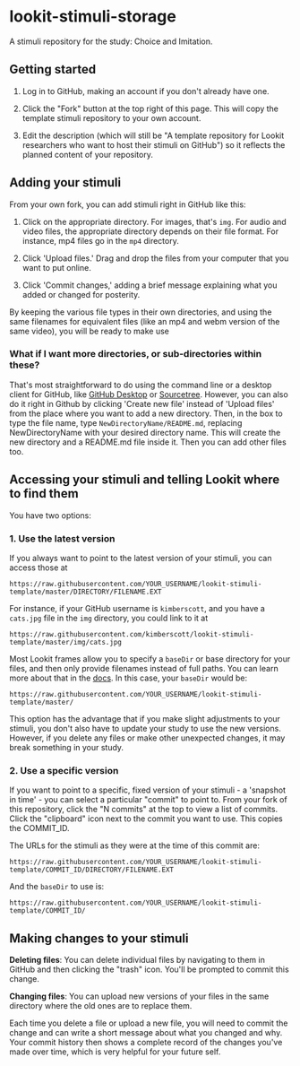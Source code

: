 # lookit-stimuli-storage

A stimuli repository for the study: Choice and Imitation. 

## Getting started

1. Log in to GitHub, making an account if you don't already have one.

2. Click the "Fork" button at the top right of this page. This will copy the template stimuli repository to your own account. 

3. Edit the description (which will still be "A template repository for Lookit researchers who want to host their stimuli on GitHub") so it reflects the planned content of your repository.

## Adding your stimuli

From your own fork, you can add stimuli right in GitHub like this:

1. Click on the appropriate directory. For images, that's `img`. For audio and video files, the appropriate directory depends on their file format. For instance, mp4 files go in the `mp4` directory.

2. Click 'Upload files.' Drag and drop the files from your computer that you want to put online.

3. Click 'Commit changes,' adding a brief message explaining what you added or changed for posterity.

By keeping the various file types in their own directories, and using the same filenames for equivalent files (like an mp4 and webm version of the same video), you will be ready to make use 

### What if I want more directories, or sub-directories within these?

That's most straightforward to do using the command line or a desktop client for GitHub, like [GitHub Desktop](https://desktop.github.com/) or [Sourcetree](https://www.sourcetreeapp.com/). However, you can also do it right in Github by clicking 'Create new file' instead of 'Upload files' from the place where you want to add a new directory. Then, in the box to type the file name, type `NewDirectoryName/README.md`, replacing NewDirectoryName with your desired directory name.  This will create the new directory and a README.md file inside it. Then you can add other files too.

## Accessing your stimuli and telling Lookit where to find them

You have two options:

### 1. Use the latest version

If you always want to point to the latest version of your stimuli, you can access those at 
 
 `https://raw.githubusercontent.com/YOUR_USERNAME/lookit-stimuli-template/master/DIRECTORY/FILENAME.EXT`
 
 For instance, if your GitHub username is `kimberscott`, and you have a `cats.jpg` file in the `img` directory, you could link to it at 
 
 `https://raw.githubusercontent.com/kimberscott/lookit-stimuli-template/master/img/cats.jpg`
 
 Most Lookit frames allow you to specify a `baseDir` or base directory for your files, and then only provide filenames instead of full paths. You can learn more about that in the [docs](https://lookit.readthedocs.io/en/develop/researchers-prep-stimuli.html#directory-structure). In this case, your `baseDir` would be:
 
 `https://raw.githubusercontent.com/YOUR_USERNAME/lookit-stimuli-template/master/`
 
 This option has the advantage that if you make slight adjustments to your stimuli, you don't also have to update your study to use the new versions. However, if you delete any files or make other unexpected changes, it may break something in your study.

### 2. Use a specific version

If you want to point to a specific, fixed version of your stimuli - a 'snapshot in time' - you can select a particular "commit" to point to. From your fork of this repository, click the "N commits" at the top to view a list of commits. Click the "clipboard" icon next to the commit you want to use. This copies the COMMIT_ID. 

The URLs for the stimuli as they were at the time of this commit are:

`https://raw.githubusercontent.com/YOUR_USERNAME/lookit-stimuli-template/COMMIT_ID/DIRECTORY/FILENAME.EXT`

And the `baseDir` to use is:

`https://raw.githubusercontent.com/YOUR_USERNAME/lookit-stimuli-template/COMMIT_ID/`

## Making changes to your stimuli 

**Deleting files**: You can delete individual files by navigating to them in GitHub and then clicking the "trash" icon. You'll be prompted to commit this change. 

**Changing files**: You can upload new versions of your files in the same directory where the old ones are to replace them.

Each time you delete a file or upload a new file, you will need to commit the change and can write a short message about what you changed and why. Your commit history then shows a complete record of the changes you've made over time, which is very helpful for your future self.
